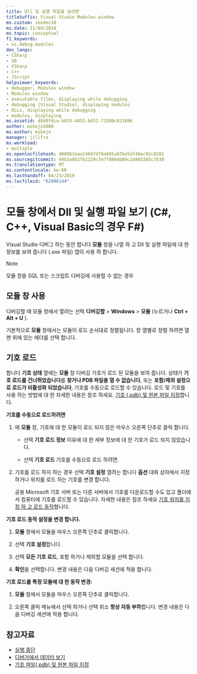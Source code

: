 ```yaml
---
title: Dll 및 실행 파일을 보려면
titleSuffix: Visual Studio Modules window
ms.custom: seodec18
ms.date: 11/04/2018
ms.topic: conceptual
f1_keywords:
- vs.debug.modules
dev_langs:
- CSharp
- VB
- FSharp
- C++
- JScript
helpviewer_keywords:
- debugger, Modules window
- Modules window
- executable files, displaying while debugging
- debugging [Visual Studio], displaying modules
- DLLs, displaying while debugging
- modules, displaying
ms.assetid: d840fdca-b035-4452-b652-72580c831896
author: mikejo5000
ms.author: mikejo
manager: jillfra
ms.workload:
- multiple
ms.openlocfilehash: 400961eaa14b87d70a685a87be5df48ac92c8281
ms.sourcegitcommit: 94b3a052fb1229c7e7f8804b09c1d403385c7630
ms.translationtype: MT
ms.contentlocale: ko-KR
ms.lasthandoff: 04/23/2019
ms.locfileid: "62906144"
---
```

# <a name="view-dlls-and-executables-in-the-modules-window-c-c-visual-basic-f"></a>모듈 창에서 Dll 및 실행 파일 보기 (C#, C++, Visual Basic의 경우 F#)

Visual Studio 디버그 하는 동안 합니다 **모듈** 창을 나열 하 고 Dll 및 실행 파일에 대 한 정보를 보여 줍니다 (*.exe* 파일) 앱이 사용 하 합니다.

> [!NOTE]
> 모듈 창을 SQL 또는 스크립트 디버깅에 사용할 수 없는 경우

## <a name="use-the-modules-window"></a>모듈 창 사용

디버깅할 때 모듈 창에서 열려는 선택 **디버깅할** > **Windows** > **모듈** (누르거나 **Ctrl + Alt + U** ).

기본적으로 **모듈** 창에서는 모듈이 로드 순서대로 정렬됩니다. 창 열별로 정렬 하려면 열 맨 위에 있는 헤더를 선택 합니다.

## <a name="load-symbols"></a>기호 로드

합니다 **기호 상태** 열에는 **모듈** 창 디버깅 기호가 로드 된 모듈을 보여 줍니다. 상태가 **기호 로드를 건너뛰었습니다**를 **찾거나 PDB 파일을 열 수 없습니다**, 또는 **포함/제외 설정으로 로드가 비활성화 되었습니다**, 기호를 수동으로 로드할 수 있습니다. 로드 및 기호를 사용 하는 방법에 대 한 자세한 내용은 참조 하세요. [기호 (.pdb) 및 원본 파일 지정](../debugger/specify-symbol-dot-pdb-and-source-files-in-the-visual-studio-debugger.md)합니다.

**기호를 수동으로 로드하려면**

1. 에 **모듈** 창, 기호에 대 한 모듈이 로드 되지 않은 마우스 오른쪽 단추로 클릭 합니다.

   - 선택 **기호 로드 정보** 이유에 대 한 세부 정보에 대 한 기호가 로드 되지 않았습니다.

   - 선택 **기호 로드** 기호를 수동으로 로드 하려면.

1. 기호를 로드 하지 하는 경우 선택 **기호 설정** 열려는 합니다 **옵션** 대화 상자에서 지정 하거나 위치를 로드 하는 기호를 변경 합니다.

   공용 Microsoft 기호 서버 또는 다른 서버에서 기호를 다운로드할 수도 있고 폴더에서 컴퓨터에 기호를 로드할 수 있습니다. 자세한 내용은 참조 하세요 [기호 위치를 지정 하 고 로드 동작](../debugger/specify-symbol-dot-pdb-and-source-files-in-the-visual-studio-debugger.md#BKMK_Specify_symbol_locations_and_loading_behavior)합니다.

**기호 로드 동작 설정을 변경 합니다.**

1. **모듈** 창에서 모듈을 마우스 오른쪽 단추로 클릭합니다.

1. 선택 **기호 설정**합니다.

1. 선택 **모든 기호 로드**, 포함 하거나 제외할 모듈을 선택 합니다.

1. **확인**을 선택합니다. 변경 내용은 다음 디버깅 세션에 적용 합니다.

**기호 로드를 특정 모듈에 대 한 동작 변경:**

1. **모듈** 창에서 모듈을 마우스 오른쪽 단추로 클릭합니다.

1. 오른쪽 클릭 메뉴에서 선택 하거나 선택 취소 **항상 자동 부하**합니다. 변경 내용은 다음 디버깅 세션에 적용 합니다.

## <a name="see-also"></a>참고자료
- [실행 중단](/previous-versions/visualstudio/visual-studio-2010/7z9se2d8(v=vs.100))
- [디버거에서 데이터 보기](../debugger/viewing-data-in-the-debugger.md)
- [기호 파일(.pdb) 및 원본 파일 지정](../debugger/specify-symbol-dot-pdb-and-source-files-in-the-visual-studio-debugger.md)